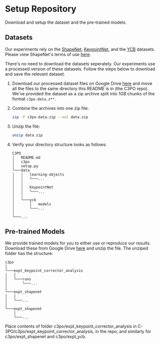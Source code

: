 # Setup Repository

Download and setup the dataset and the pre-trained models.

## Datasets

Our experiments rely on  the [ShapeNet](https://shapenet.org/), [KeypointNet](https://github.com/qq456cvb/KeypointNet), 
and the [YCB](https://www.ycbbenchmarks.com/object-models/) datasets. Please view ShapeNet's terms of use [here](https://shapenet.org/terms). 

There's no need to download the datasets seperately. Our experiments use a processed version of these datasets. 
Follow the steps below to download and save the relevant dataset. 

1. Download our processed dataset files on Google Drive [here](https://drive.google.com/drive/folders/1EYa8B0dID1vk9bze93pzil8rVj2-fYb5?usp=sharing) and move all the files to the same directory this README is in (the C3PO repo). We've provided the dataset as a zip archive split into 1GB chunks of the format ```c3po-data.z**```.

2. Combine the archives into one zip file: 
	```bash 
	zip -F c3po-data.zip --out data.zip
	```

3. Unzip the file:
	```bash
	unzip data.zip
	```

4. Verify your directory structure looks as follows:

	```
	C3PO
	│   README.md
	│   c3po   
	│   setup.py
	└───data
	│   │   learning-objects
	│   |   └───...
	│   │
	│   │   KeypointNet
	│   |   └───...
	│   │
	│   └───ycb
	│       │   models
	│       └───...
	│   
	└───...
	``` 
 

## Pre-trained Models

We provide trained models for you to either use or reproduce our results. 
Download these from Google Drive [here]() and unzip the file. The unziped folder 
has the structure:
```
c3po
│   
└───expt_keypoint_corrector_analysis
│   │    
│   └───runs
│       └───...
│      
└───expt_shapenet
│   │  
│   └───...
│   
└───expt_shapenet
    │  
    └───...
``` 
Place contents of folder c3po/expt_keypoint_corrector_analysis in 
C-3PO/c3po/expt_keypoint_corrector_analysis, in the repo; and similarly for
c3po/expt_shapenet and c3po/expt_ycb.


